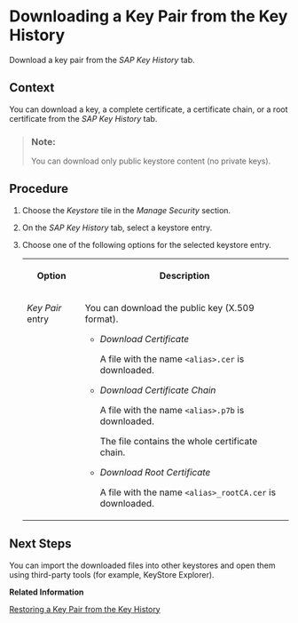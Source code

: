 <!-- loio8e896591313e49ee9489fc58943251d9 -->

# Downloading a Key Pair from the Key History

Download a key pair from the *SAP Key History* tab.



## Context

You can download a key, a complete certificate, a certificate chain, or a root certificate from the *SAP Key History* tab.

> ### Note:  
> You can download only public keystore content \(no private keys\).



## Procedure

1.  Choose the *Keystore* tile in the *Manage Security* section.

2.  On the *SAP Key History* tab, select a keystore entry.

3.  Choose one of the following options for the selected keystore entry.


    <table>
    <tr>
    <th valign="top">

    Option


    
    </th>
    <th valign="top">

    Description


    
    </th>
    </tr>
    <tr>
    <td valign="top">

    *Key Pair* entry


    
    </td>
    <td valign="top">

    You can download the public key \(X.509 format\).

    -   *Download Certificate*

        A file with the name `<alias>.cer` is downloaded.

    -   *Download Certificate Chain*

        A file with the name `<alias>.p7b` is downloaded.

        The file contains the whole certificate chain.

    -   *Download Root Certificate*

        A file with the name `<alias>_rootCA.cer` is downloaded.



    
    </td>
    </tr>
    </table>
    



<a name="loio8e896591313e49ee9489fc58943251d9__postreq_a2v_rq5_xz"/>

## Next Steps

You can import the downloaded files into other keystores and open them using third-party tools \(for example, KeyStore Explorer\).

**Related Information**  


[Restoring a Key Pair from the Key History](restoring-a-key-pair-from-the-key-history-43965e7.md "Restore a key pair from the SAP Key History.")

